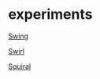 # experiments
[Swing](https://masonelmore.github.io/experiments/swing.html)

[Swirl](https://masonelmore.github.io/experiments/swirl.html)

[Squiral](https://masonelmore.github.io/experiments/squiral.html)
